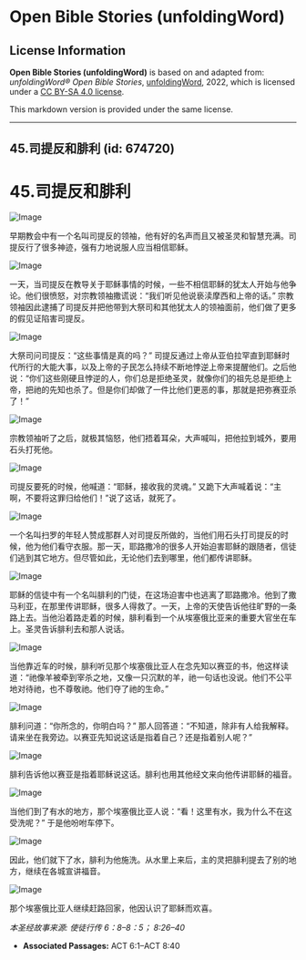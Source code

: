 # Open Bible Stories (unfoldingWord)

## License Information

**Open Bible Stories (unfoldingWord)** is based on and adapted from: _unfoldingWord® Open Bible Stories_, [unfoldingWord](https://unfoldingword.org/utw), 2022, which is licensed under a [CC BY-SA 4.0 license](https://creativecommons.org/licenses/by-sa/4.0/legalcode.en).

This markdown version is provided under the same license.



--------------------------------

## 45.司提反和腓利 (id: 674720)

45\.司提反和腓利
==========

![Image](https://cdn.door43.org/obs/jpg/360px/obs-en-45-01.jpg?direct&)

早期教会中有一个名叫司提反的领袖，他有好的名声而且又被圣灵和智慧充满。司提反行了很多神迹，强有力地说服人应当相信耶稣。

![Image](https://cdn.door43.org/obs/jpg/360px/obs-en-45-02.jpg?direct&)

一天，当司提反在教导关于耶稣事情的时候，一些不相信耶稣的犹太人开始与他争论。他们很愤怒，对宗教领袖撒谎说：“我们听见他说亵渎摩西和上帝的话。” 宗教领袖因此逮捕了司提反并把他带到大祭司和其他犹太人的领袖面前，他们做了更多的假见证陷害司提反。

![Image](https://cdn.door43.org/obs/jpg/360px/obs-en-45-03.jpg?direct&)

大祭司问司提反：“这些事情是真的吗？” 司提反通过上帝从亚伯拉罕直到耶稣时代所行的大能大事，以及上帝的子民怎么持续不断地悖逆上帝来提醒他们。之后他说：“你们这些刚硬且悖逆的人，你们总是拒绝圣灵，就像你们的祖先总是拒绝上帝，把祂的先知也杀了。但是你们却做了一件比他们更恶的事，那就是把弥赛亚杀了！”

![Image](https://cdn.door43.org/obs/jpg/360px/obs-en-45-04.jpg?direct&)

宗教领袖听了之后，就极其恼怒，他们捂着耳朵，大声喊叫，把他拉到城外，要用石头打死他。

![Image](https://cdn.door43.org/obs/jpg/360px/obs-en-45-05.jpg?direct&)

司提反要死的时候，他喊道：“耶稣，接收我的灵魂。” 又跪下大声喊着说：“主啊，不要将这罪归给他们！”说了这话，就死了。

![Image](https://cdn.door43.org/obs/jpg/360px/obs-en-45-06.jpg?direct&)

一个名叫扫罗的年轻人赞成那群人对司提反所做的，当他们用石头打司提反的时候，他为他们看守衣服。那一天，耶路撒冷的很多人开始迫害耶稣的跟随者，信徒们逃到其它地方。但尽管如此，无论他们去到哪里，他们都传讲耶稣。

![Image](https://cdn.door43.org/obs/jpg/360px/obs-en-45-07.jpg?direct&)

耶稣的信徒中有一个名叫腓利的门徒，在这场迫害中也逃离了耶路撒冷。他到了撒马利亚，在那里传讲耶稣，很多人得救了。一天，上帝的天使告诉他往旷野的一条路上去。当他沿着路走着的时候，腓利看到一个从埃塞俄比亚来的重要大官坐在车上。圣灵告诉腓利去和那人说话。

![Image](https://cdn.door43.org/obs/jpg/360px/obs-en-45-08.jpg?direct&)

当他靠近车的时候，腓利听见那个埃塞俄比亚人在念先知以赛亚的书，他这样读道：“祂像羊被牵到宰杀之地，又像一只沉默的羊，祂一句话也没说。他们不公平地对待祂，也不尊敬祂。他们夺了祂的生命。”

![Image](https://cdn.door43.org/obs/jpg/360px/obs-en-45-09.jpg)

腓利问道：“你所念的，你明白吗？” 那人回答道：“不知道，除非有人给我解释。请来坐在我旁边。以赛亚先知说这话是指着自己？还是指着别人呢？”

![Image](https://cdn.door43.org/obs/jpg/360px/obs-en-45-10.jpg)

腓利告诉他以赛亚是指着耶稣说这话。腓利也用其他经文来向他传讲耶稣的福音。

![Image](https://cdn.door43.org/obs/jpg/360px/obs-en-45-11.jpg)

当他们到了有水的地方，那个埃塞俄比亚人说：“看！这里有水，我为什么不在这受洗呢？” 于是他吩咐车停下。

![Image](https://cdn.door43.org/obs/jpg/360px/obs-en-45-12.jpg)

因此，他们就下了水，腓利为他施洗。从水里上来后，主的灵把腓利提去了别的地方，继续在各城宣讲福音。

![Image](https://cdn.door43.org/obs/jpg/360px/obs-en-45-13.jpg)

那个埃塞俄比亚人继续赶路回家，他因认识了耶稣而欢喜。

*本圣经故事来源: 使徒行传 6：8–8：5； 8:26–40*

* **Associated Passages:** ACT 6:1–ACT 8:40


